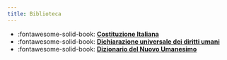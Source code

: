 ```yaml
---
title: Biblioteca
---
```


<div class="grid cards" markdown>

- :fontawesome-solid-book: **[Costituzione Italiana](costituzione-italiana.md)**  
- :fontawesome-solid-book: **[Dichiarazione universale dei diritti umani](dichiarazione-diritti-umani.md)**
- :fontawesome-solid-book: **[Dizionario del Nuovo Umanesimo](dizionario-nuovo-umanesimo.md)**  

</div>